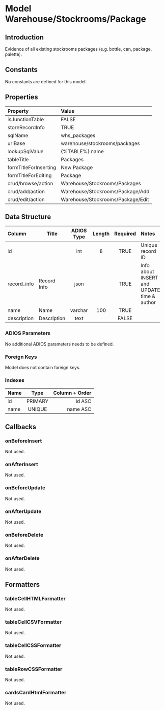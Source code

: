 # Model Warehouse/Stockrooms/Package

## Introduction

Evidence of all existing stockrooms packages (e.g. bottle, can, package, palette).

## Constants

No constants are defined for this model.

## Properties

| Property              | Value                            |
| :-------------------- | :------------------------------- |
| isJunctionTable       | FALSE                            |
| storeRecordInfo       | TRUE                             |
| sqlName               | whs_packages                     |
| urlBase               | warehouse/stockrooms/packages     |
| lookupSqlValue        | {%TABLE%}.name                   |
| tableTitle            | Packages                         |
| formTitleForInserting | New Package                      |
| formTitleForEditing   | Package                          |
| crud/browse/action    | Warehouse/Stockrooms/Packages     |
| crud/add/action       | Warehouse/Stockrooms/Package/Add  |
| crud/edit/action      | Warehouse/Stockrooms/Package/Edit |

## Data Structure

| Column                   | Title                      | ADIOS Type | Length | Required | Notes                                      |
| :----------------------- | -------------------------- | :--------: | :----: | :------: | :----------------------------------------- |
| id                       |                            |    int     |   8    |   TRUE   | Unique record ID                           |
| record_info              | Record Info                |    json    |        |   TRUE   | Info about INSERT and UPDATE time & author |
| name                     | Name                       |  varchar   |  100   |   TRUE   |                                            |
| description              | Description                |    text    |        |  FALSE   |                                            |

### ADIOS Parameters

No additional ADIOS parameters needs to be defined.

### Foreign Keys

Model does not contain foreign keys.

### Indexes

| Name |  Type   | Column + Order |
| :--- | :-----: | -------------: |
| id   | PRIMARY |         id ASC |
| name | UNIQUE  |       name ASC |

## Callbacks

### onBeforeInsert

Not used.

### onAfterInsert

Not used.

### onBeforeUpdate

Not used.

### onAfterUpdate

Not used.

### onBeforeDelete

Not used.

### onAfterDelete

Not used.

## Formatters

### tableCellHTMLFormatter

Not used.

### tableCellCSVFormatter

Not used.

### tableCellCSSFormatter

Not used.

### tableRowCSSFormatter

Not used.

### cardsCardHtmlFormatter

Not used.
